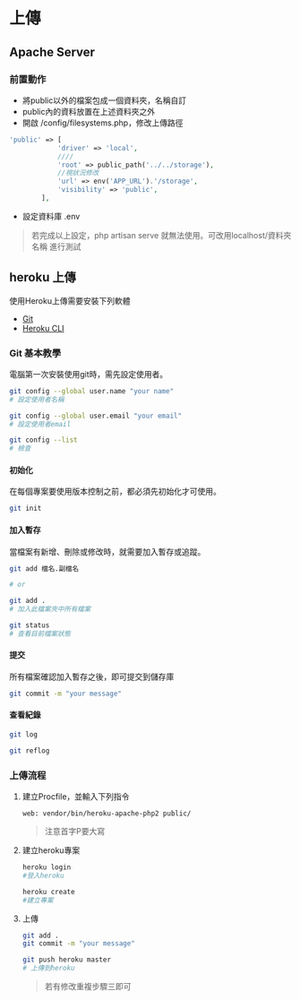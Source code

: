 # 上傳

## Apache Server

### 前置動作

- 將public以外的檔案包成一個資料夾，名稱自訂
- public內的資料放置在上述資料夾之外
- 開啟 /config/filesystems.php，修改上傳路徑

```php
'public' => [
            'driver' => 'local',
            ////
            'root' => public_path('../../storage'),
            //視狀況修改
            'url' => env('APP_URL').'/storage',
            'visibility' => 'public',
        ],
```

- 設定資料庫 .env

> 若完成以上設定，php artisan serve 就無法使用。可改用localhost/資料夾名稱 進行測試

## heroku 上傳

使用Heroku上傳需要安裝下列軟體

- [Git](https://git-scm.com/)
- [Heroku CLI](https://devcenter.heroku.com/articles/heroku-cli)

### Git 基本教學

電腦第一次安裝使用git時，需先設定使用者。

```bash
git config --global user.name "your name"
# 設定使用者名稱

git config --global user.email "your email"
# 設定使用者email

git config --list
# 檢查
```

#### 初始化

在每個專案要使用版本控制之前，都必須先初始化才可使用。

```bash
git init
```

#### 加入暫存

當檔案有新增、刪除或修改時，就需要加入暫存或追蹤。

```bash
git add 檔名.副檔名

# or

git add .
# 加入此檔案夾中所有檔案

git status
# 查看目前檔案狀態
```

#### 提交

所有檔案確認加入暫存之後，即可提交到儲存庫

```bash
git commit -m "your message"
```

#### 查看紀錄

```bash
git log

git reflog
```

### 上傳流程

1. 建立Procfile，並輸入下列指令

    ```proc
    web: vendor/bin/heroku-apache-php2 public/
    ```

    > 注意首字P要大寫

2. 建立heroku專案

    ```bash
    heroku login
    #登入heroku

    heroku create
    #建立專案
    ```

3. 上傳

    ```bash
    git add .
    git commit -m "your message"

    git push heroku master
    # 上傳到heroku
    ```
    > 若有修改重複步驟三即可
